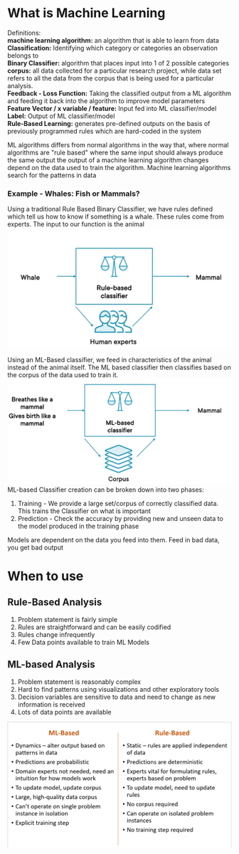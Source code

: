 <h1> What is Machine Learning</h1>

Definitions:
<br/><b>machine learning algorithm:</b> an algorithm that is able to learn from data
<br/><b>Classification:</b> Identifying which category or categories an observation belongs to
<br/><b>Binary Classifier:</b> algorithm that places input into 1 of 2 possible categories
<br/><b>corpus:</b> all data collected for a particular research project, while data set refers to all the data from the corpus that is being used for a particular analysis.
<br/><b>Feedback - Loss Function:</b> Taking the classified output from a ML algorithm and feeding it back into the algorithm to improve model parameters
<br/><b>Feature Vector / x variable / feature:</b> Input fed into ML classifier/model
<br/><b>Label:</b> Output of ML classifier/model
<br/><b>Rule-Based Learning:</b> generates pre-defined outputs on the basis of previously programmed rules which are hard-coded in the system




ML algorithms differs from normal algorithms in the way that, where normal algorithms are "rule based" where the same input should always produce the same output the output of a machine learning algorithm changes depend on the data used to train the algorithm. Machine learning algorithms search for the patterns in data

<h3>Example - Whales: Fish or Mammals?</h3>

Using a traditional Rule Based Binary Classifier, we have rules defined which tell us how to know if something is a whale. These rules come from experts. The input to our function is the animal <br/><img src="./img/rulebasedbinaryclassifier.png" alt="Rule-Based Classifier" />



Using an ML-Based classifier, we feed in characteristics of the animal instead of the animal itself. The ML based classifier then classifies based on the corpus of the data used to train it. 
<br/><img src="./img/mlbasedbinaryclassifier.png" alt="ML-Based Classifier" />
<br/>ML-based Classifier creation can be broken down into two phases: 
<ol>
<li> Training - We provide a large set/corpus of correctly classified data. This trains the Classifier on what is important</li>
<li> Prediction - Check the accuracy by providing new and unseen data to the model produced in the training phase</li>
</ol>


Models are dependent on the data you feed into them. Feed in bad data, you get bad output


<h1>When to use</h1>
<h2>Rule-Based Analysis</h2>
<ol>
<li> Problem statement is fairly simple
<li> Rules are straightforward and can be easily codified
<li> Rules change infrequently
<li> Few Data points available to train ML Models
</ol>


<h2>ML-based Analysis</h2>
<ol>
<li> Problem statement is reasonably complex
<li> Hard to find patterns using visualizations and other exploratory tools
<li> Decision variables are sensitive to data and need to change as new information is received
<li> Lots of data points are available
</ol>

<img src="./img/mlbasedvsrulebased.png" alt="ML-Based Vs Rule-Based" />
